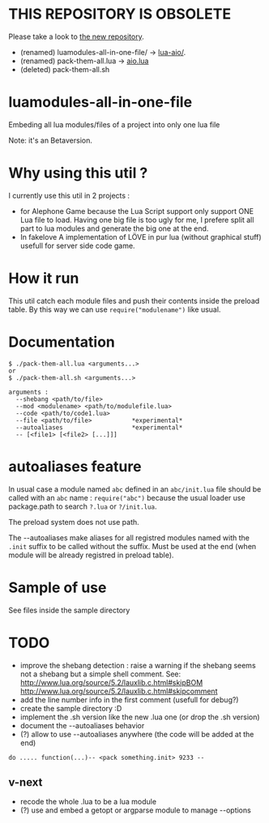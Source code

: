 # THIS REPOSITORY IS OBSOLETE

Please take a look to [the new repository](https://github.com/tst2005/lua-aio).
 * (renamed) luamodules-all-in-one-file/ -> [lua-aio/](https://github.com/tst2005/lua-aio).
 * (renamed) pack-them-all.lua  -> [aio.lua](https://github.com/tst2005/lua-aio/blob/master/aio.lua)
 * (deleted) pack-them-all.sh


# luamodules-all-in-one-file

Embeding all lua modules/files of a project into only one lua file

Note: it's an Betaversion.

# Why using this util ?

I currently use this util in 2 projects :
 * for Alephone Game
  because the Lua Script support only support ONE Lua file to load.
  Having one big file is too ugly for me, I prefere split all part to lua modules and generate the big one at the end.
 * In fakelove
 A implementation of LÖVE in pur lua (without graphical stuff) usefull for server side code game.


# How it run

This util catch each module files and push their contents inside the preload table.
By this way we can use `require("modulename")` like usual. 

# Documentation

```
$ ./pack-them-all.lua <arguments...>
or
$ ./pack-them-all.sh <arguments...>
```

```
arguments :
  --shebang <path/to/file>
  --mod <modulename> <path/to/modulefile.lua>
  --code <path/to/code1.lua>
  --file <path/to/file>           *experimental*
  --autoaliases                   *experimental*
  -- [<file1> [<file2> [...]]]
```

# autoaliases feature

In usual case a module named `abc` defined in an `abc/init.lua` file should be called with an `abc` name : `require("abc")`
because the usual loader use package.path to search `?.lua` or `?/init.lua`.

The preload system does not use path.

The --autoaliases make aliases for all registred modules named with the `.init` suffix to be called without the suffix.
Must be used at the end (when module will be already registred in preload table).


# Sample of use

See files inside the sample directory

# TODO

 * improve the shebang detection : raise a warning if the shebang seems not a shebang but a simple shell comment.
   See: http://www.lua.org/source/5.2/lauxlib.c.html#skipBOM http://www.lua.org/source/5.2/lauxlib.c.html#skipcomment
 * add the line number info in the first comment (usefull for debug?)
 * create the sample directory :D
 * implement the .sh version like the new .lua one (or drop the .sh version)
 * document the --autoaliases behavior
 * (?) allow to use --autoaliases anywhere (the code will be added at the end)
```
do ..... function(...)-- <pack something.init> 9233 --
```

## v-next
 * recode the whole .lua to be a lua module
 * (?) use and embed a getopt or argparse module to manage --options


